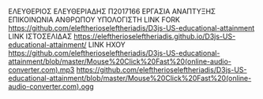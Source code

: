 ΕΛΕΥΘΕΡΙΟΣ ΕΛΕΥΘΕΡΙΑΔΗΣ
Π2017166
ΕΡΓΑΣΙΑ ΑΝΑΠΤΥΞΗΣ
ΕΠΙΚΟΙΝΩΝΙΑ ΑΝΘΡΩΠΟΥ ΥΠΟΛΟΓΙΣΤΗ
LINK FORK
https://github.com/eleftherioseleftheriadis/D3js-US-educational-attainment
LINK ΙΣΤΟΣΕΛΙΔΑΣ
https://eleftherioseleftheriadis.github.io/D3js-US-educational-attainment/
LINK ΗΧΟΥ
https://github.com/eleftherioseleftheriadis/D3js-US-educational-attainment/blob/master/Mouse%20Click%20Fast%20(online-audio-converter.com).mp3
https://github.com/eleftherioseleftheriadis/D3js-US-educational-attainment/blob/master/Mouse%20Click%20Fast%20(online-audio-converter.com).ogg
